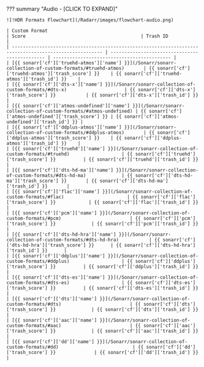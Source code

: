 ??? summary "Audio - [CLICK TO EXPAND]"

    ![!HDR Formats Flowchart](/Radarr/images/flowchart-audio.png)

    | Custom Format                                                                                           | Score                                          | Trash ID                                    |
    | ------------------------------------------------------------------------------------------------------- | ---------------------------------------------- | ------------------------------------------- |
    | [{{ sonarr['cf']['truehd-atmos']['name'] }}](/Sonarr/sonarr-collection-of-custom-formats/#truehd-atmos)       | {{ sonarr['cf']['truehd-atmos']['trash_score'] }}    | {{ sonarr['cf']['truehd-atmos']['trash_id'] }}    |
    | [{{ sonarr['cf']['dts-x']['name'] }}](/Sonarr/sonarr-collection-of-custom-formats/#dts-x)                     | {{ sonarr['cf']['dts-x']['trash_score'] }}           | {{ sonarr['cf']['dts-x']['trash_id'] }}           |
    | [{{ sonarr['cf']['atmos-undefined']['name'] }}](/Sonarr/sonarr-collection-of-custom-formats/#atmos-undefined) | {{ sonarr['cf']['atmos-undefined']['trash_score'] }} | {{ sonarr['cf']['atmos-undefined']['trash_id'] }} |
    | [{{ sonarr['cf']['ddplus-atmos']['name'] }}](/Sonarr/sonarr-collection-of-custom-formats/#ddplus-atmos)       | {{ sonarr['cf']['ddplus-atmos']['trash_score'] }}    | {{ sonarr['cf']['ddplus-atmos']['trash_id'] }}    |
    | [{{ sonarr['cf']['truehd']['name'] }}](/Sonarr/sonarr-collection-of-custom-formats/#truehd)                   | {{ sonarr['cf']['truehd']['trash_score'] }}          | {{ sonarr['cf']['truehd']['trash_id'] }}          |
    | [{{ sonarr['cf']['dts-hd-ma']['name'] }}](/Sonarr/sonarr-collection-of-custom-formats/#dts-hd-ma)             | {{ sonarr['cf']['dts-hd-ma']['trash_score'] }}       | {{ sonarr['cf']['dts-hd-ma']['trash_id'] }}       |
    | [{{ sonarr['cf']['flac']['name'] }}](/Sonarr/sonarr-collection-of-custom-formats/#flac)                       | {{ sonarr['cf']['flac']['trash_score'] }}            | {{ sonarr['cf']['flac']['trash_id'] }}            |
    | [{{ sonarr['cf']['pcm']['name'] }}](/Sonarr/sonarr-collection-of-custom-formats/#pcm)                         | {{ sonarr['cf']['pcm']['trash_score'] }}             | {{ sonarr['cf']['pcm']['trash_id'] }}             |
    | [{{ sonarr['cf']['dts-hd-hra']['name'] }}](/Sonarr/sonarr-collection-of-custom-formats/#dts-hd-hra)           | {{ sonarr['cf']['dts-hd-hra']['trash_score'] }}      | {{ sonarr['cf']['dts-hd-hra']['trash_id'] }}      |
    | [{{ sonarr['cf']['ddplus']['name'] }}](/Sonarr/sonarr-collection-of-custom-formats/#ddplus)                   | {{ sonarr['cf']['ddplus']['trash_score'] }}          | {{ sonarr['cf']['ddplus']['trash_id'] }}          |
    | [{{ sonarr['cf']['dts-es']['name'] }}](/Sonarr/sonarr-collection-of-custom-formats/#dts-es)                   | {{ sonarr['cf']['dts-es']['trash_score'] }}          | {{ sonarr['cf']['dts-es']['trash_id'] }}          |
    | [{{ sonarr['cf']['dts']['name'] }}](/Sonarr/sonarr-collection-of-custom-formats/#dts)                         | {{ sonarr['cf']['dts']['trash_score'] }}             | {{ sonarr['cf']['dts']['trash_id'] }}             |
    | [{{ sonarr['cf']['aac']['name'] }}](/Sonarr/sonarr-collection-of-custom-formats/#aac)                         | {{ sonarr['cf']['aac']['trash_score'] }}             | {{ sonarr['cf']['aac']['trash_id'] }}             |
    | [{{ sonarr['cf']['dd']['name'] }}](/Sonarr/sonarr-collection-of-custom-formats/#dd)                           | {{ sonarr['cf']['dd']['trash_score'] }}              | {{ sonarr['cf']['dd']['trash_id'] }}              |
